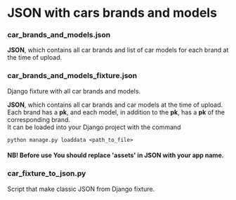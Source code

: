 # JSON with cars brands and models

### car_brands_and_models.json
**JSON**, which contains all car brands and list of car models for each brand at the time of upload.

### car_brands_and_models_fixture.json
Django fixture with all car brands and models.    

**JSON**, which contains all car brands and car models at the time of upload.    
Each brand has a **pk**, and each model, in addition to the **pk**, has a **pk** of the corresponding brand.    
It can be loaded into your Django project with the command 
```
python manage.py loaddata <path_to_file>
```
#### **NB!** Before use You should replace 'assets' in JSON with your app name.

### car_fixture_to_json.py
Script that make classic JSON from Django fixture.
